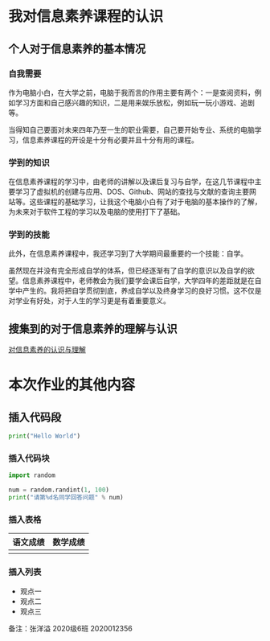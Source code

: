 # 我对信息素养课程的认识

## 个人对于信息素养的基本情况

### 自我需要

作为电脑小白，在大学之前，电脑于我而言的作用主要有两个：一是查阅资料，例如学习方面和自己感兴趣的知识，二是用来娱乐放松，例如玩一玩小游戏、追剧等。

当得知自己要面对未来四年乃至一生的职业需要，自己要开始专业、系统的电脑学习，信息素养课程的开设是十分有必要并且十分有用的课程。

### 学到的知识

在信息素养课程的学习中，由老师的讲解以及课后复习与自学，在这几节课程中主要学习了虚拟机的创建与应用、DOS、Github、网站的查找与文献的查询主要网站等。这些课程的基础学习，让我这个电脑小白有了对于电脑的基本操作的了解，为未来对于软件工程的学习以及电脑的使用打下了基础。

### 学到的技能

此外，在信息素养课程中，我还学习到了大学期间最重要的一个技能：自学。

虽然现在并没有完全形成自学的体系，但已经逐渐有了自学的意识以及自学的欲望。信息素养课程中，老师教会为我们要学会课后自学，大学四年的差距就是在自学中产生的。我将把自学贯彻到底，养成自学以及终身学习的良好习惯。这不仅是对学业有好处，对于人生的学习更是有着重要意义。

## 搜集到的对于信息素养的理解与认识

[对信息素养的认识与理解](https://wenku.baidu.com/view/9ba9bc191711cc7930b7161a.html)

# 本次作业的其他内容

## 插入代码段

```python
print("Hello World")
```

### 插入代码块

```python
import random

num = random.randint(1, 100)
print("请第%d名同学回答问题" % num)
```

### 插入表格

| 语文成绩 | 数学成绩 |
| -------- | -------- |
|          |          |

### 插入列表

- 观点一
- 观点二
- 观点三

备注：张洋溢 2020级6班 2020012356
